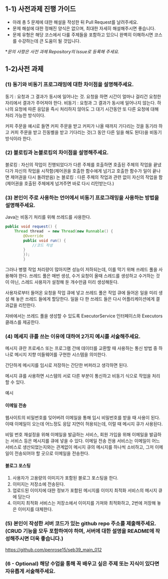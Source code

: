 ## 1-1) 사전과제 진행 가이드

- 아래 총 5 문제에 대한 해설을 작성한 뒤 Pull Request를 날려주세요.
- 문제 해설에 대한 정해진 양식은 없으며, 최대한 자세히 해설해주시면 좋습니다.
- 문제 유형은 해당 코스에서 다룰 주제들을 포함하고 있으니 완벽히 이해하시면 코스를 수강하는데 큰 도움이 될 것입니다.

**문의 사항은 사전 과제 Repository의 Issue로 등록해 주세요.*
  


## 1-2)사전 과제
### (1) 동기와 비동기 프로그래밍에 대한 차이점을 설명해주세요. 
동기 : 요청과 그 결과가 동시에 일어나는 것. 요청을 하면 시간이 얼마나 걸리건 요청한 자리에서 결과가 주어져야 한다. 
비동기 : 요청과 그 결과가 동시에 일어나지 않는다. 하나의 요청에 따른 응답을 즉시 처리하지 않아도 그 대기 시간동안 또 다른 요청에 대해 처리 가능한 방식이다.

커피 주문을 예시로 들면 커피 주문을 받고 커피가 나올 때까지 기다리는 것을 동기라 하고 커피 주문을 받고 진동벨을 받고 기다리는 것(그 동안 다른 일을 해도 된다)을 비동기 방식이라 한다.

### (2) 블로킹과 논블로킹의 차이점을 설명해주세요.

블로킹 : 자신의 작업이 진행되었다가 다른 주체를 호출하면 호출된 주체의 작업을 끝냈다가 자신의 작업을 시작함(제어권을 호출한 함수에게 넘기고 호출한 함수가 일이 끝나면 제어권을 다시 돌려받음) 
논 블로킹 : 다른 주체의 작업과 관련 없이 자신의 작업을 함(제어권을 호출된 주체에게 넘겨주면 바로 다시 리턴받는다.)

### (3) 본인이 주로 사용하는 언어에서 비동기 프로그래밍을 사용하는 방법을 설명해주세요. 

Java는 비동기 처리를 위해 쓰레드를 사용한다.
```java
public void request() {
    Thread thread  = new Thread(new Runnable() {
        @Override
        public void run() {
            //코드 작성
        }
        });
        }
```
그러나 병렬 작업 처리량이 많아지면 성능이 저하되는데, 이를 막기 위해 쓰레드 풀을 사용해야 한다. 쓰레드 풀은 매번 생성, 수거 요청이 올때 스레드를 생성하고 수거하는 것이 아닌, 스레드 사용자가 설정해 둔 개수만큼 미리 생성해둔다.

사용자로부터 들어온 요청을 작업 큐에 넣고 쓰레드 풀은 작업 큐에 들어온 일을 미리 생성 해 놓은 쓰레드 들에게 할당한다. 일을 다 한 쓰레드 들은 다시 어플리케이션에게 결과값을 리턴한다.

자바에서는 쓰레드 풀을 생성할 수 있도록 ExecutorService 인터페이스와 Executors 클래스를 제공한다.

### (4) 메세지 큐를 쓰는 이유에 대하여 2가지 예시를 서술해주세요.

메시지 큐란 프로세스 또는 프로그램 간에 데이터를 교환할 때 사용하는 통신 방법 중 하나로 메시지 지향 미들웨어를 구현한 시스템을 의미한다.

간단하게 메시지를 임시로 저장하는 간단한 버퍼라고 생각하면 된다.

메시지 큐를 사용하면 시스템의 서로 다른 부분이 통신하고 비동기 식으로 작업을 처리할 수 있다.

예시

#### 이메일 전송 
웹사이트의 비밀번호를 잊어버려 이메일을 통해 임시 비밀번호를 받을 때 사용이 된다. 이때 이메일이 오는데 어느정도 응답 지연이 허용되는데, 이럴 때 메시지 큐가 사용된다.

비밀 번호 재설정을 위해 이메일을 발급하는 서비스, 회원 가입을 위해 이메일을 발급하는 서비스 등은 메시지를 큐에 넣을 수 있다.
이메일 전송 전용 서비스는 이메일이 어느 서비스로 생산되었는지와는 관계없이 메시지 큐의 메시지를 하나씩 소비하고, 그저 이메일이 전송되어야 할 곳으로 이메일을 전송한다.

#### 블로그 포스팅

1. 사용자가 고용량의 이미지가 포함된 블로그 포스팅을 한다.
2. 이미지는 저장소에 전송된다.
3. 업로드된 이미지에 대한 정보가 포함된 메시지를 이미지 최적화 서비스의 메시지 큐에 담는다
4. 이미지 최적화 서비스는 저장소에서 이미지를 가져와 최적화하고, 2번에 저장해 놓은 이미지를 대체한다.


### (5) 본인이 작성한 서버 코드가 있는 github repo 주소를 제출해주세요. (CRUD 기능을 모두 포함하여야 하며, 서버에 대한 설명을 README에 작성해주시면 더욱 좋습니다.) 

https://github.com/penrose15/seb39_main_012

### (6 - Optional) 해당 수업을 통해 꼭 배우고 싶은 주제 또는 지식이 있다면 자유롭게 서술해주세요.
